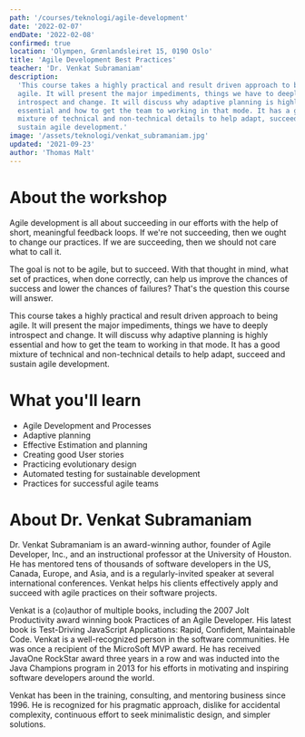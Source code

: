 ```yaml
---
path: '/courses/teknologi/agile-development'
date: '2022-02-07'
endDate: '2022-02-08'
confirmed: true
location: 'Olympen, Grønlandsleiret 15, 0190 Oslo'
title: 'Agile Development Best Practices'
teacher: 'Dr. Venkat Subramaniam'
description:
  'This course takes a highly practical and result driven approach to being
  agile. It will present the major impediments, things we have to deeply
  introspect and change. It will discuss why adaptive planning is highly
  essential and how to get the team to working in that mode. It has a good
  mixture of technical and non-technical details to help adapt, succeed and
  sustain agile development.'
image: '/assets/teknologi/venkat_subramaniam.jpg'
updated: '2021-09-23'
author: 'Thomas Malt'
---
```


# About the workshop

Agile development is all about succeeding in our efforts with the help of
short, meaningful feedback loops. If we're not succeeding, then we ought to
change our practices. If we are succeeding, then we should not care what to
call it.

The goal is not to be agile, but to succeed. With that thought in mind, what
set of practices, when done correctly, can help us improve the chances of
success and lower the chances of failures? That's the question this course
will answer.

This course takes a highly practical and result driven approach to being
agile. It will present the major impediments, things we have to deeply
introspect and change. It will discuss why adaptive planning is highly
essential and how to get the team to working in that mode. It has a good
mixture of technical and non-technical details to help adapt, succeed and
sustain agile development.

# What you'll learn

- Agile Development and Processes
- Adaptive planning
- Effective Estimation and planning
- Creating good User stories
- Practicing evolutionary design
- Automated testing for sustainable development
- Practices for successful agile teams

# About Dr. Venkat Subramaniam

Dr. Venkat Subramaniam is an award-winning author, founder of Agile Developer,
Inc., and an instructional professor at the University of Houston. He has
mentored tens of thousands of software developers in the US, Canada, Europe,
and Asia, and is a regularly-invited speaker at several international
conferences. Venkat helps his clients effectively apply and succeed with agile
practices on their software projects.

Venkat is a (co)author of multiple books, including the 2007 Jolt Productivity
award winning book Practices of an Agile Developer. His latest book is
Test-Driving JavaScript Applications: Rapid, Confident, Maintainable Code.
Venkat is a well-recognized person in the software communities. He was once a
recipient of the MicroSoft MVP award. He has received JavaOne RockStar award
three years in a row and was inducted into the Java Champions program in 2013
for his efforts in motivating and inspiring software developers around the
world.

Venkat has been in the training, consulting, and mentoring business
since 1996. He is recognized for his pragmatic approach, dislike for
accidental complexity, continuous effort to seek minimalistic design, and
simpler solutions.
